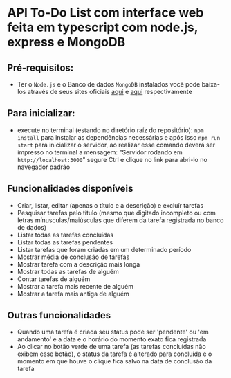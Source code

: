 # API To-Do List com interface web feita em typescript com node.js, express e MongoDB

## Pré-requisitos:
- Ter o `Node.js` e o Banco de dados `MongoDB` instalados você pode baixa-los através de seus sites oficiais [aqui](https://nodejs.org/en/download/package-manager) e [aqui](https://www.mongodb.com/try/download/shell) respectivamente

## Para inicializar:
- execute no terminal (estando no diretório raíz do repositório): ```npm install``` para instalar as dependências necessárias e após isso ```npm run start``` para inicializar o servidor, ao realizar esse comando deverá ser impresso no terminal a mensagem: "Servidor rodando em ```http://localhost:3000```"
segure Ctrl e clique no link para abri-lo no navegador padrão

## Funcionalidades disponíveis

- Criar, listar, editar (apenas o título e a descrição) e excluír tarefas
- Pesquisar tarefas pelo título (mesmo que digitado incompleto ou com letras mínusculas/maiúsculas que diferem da tarefa registrada no banco de dados)
- Listar todas as tarefas concluídas
- Listar todas as tarefas pendentes
- Listar tarefas que foram criadas em um determinado período
- Mostrar média de conclusão de tarefas
- Mostrar tarefa com a descrição mais longa
- Mostrar todas as tarefas de alguém
- Contar tarefas de alguém
- Mostrar a tarefa mais recente de alguém
- Mostrar a tarefa mais antiga de alguém

## Outras funcionalidades

- Quando uma tarefa é criada seu status pode ser 'pendente' ou 'em andamento' e a data e o horário do momento exato fica registrada
- Ao clicar no botão verde de uma tarefa (as tarefas concluídas não exibem esse botão), o status da tarefa é alterado para concluída e o momento em que houve o clique fica salvo na data de conclusão da tarefa